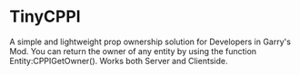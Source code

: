 # TinyCPPI

A simple and lightweight prop ownership solution for Developers in Garry's Mod.
You can return the owner of any entity by using the function Entity:CPPIGetOwner(). Works both Server and Clientside.
